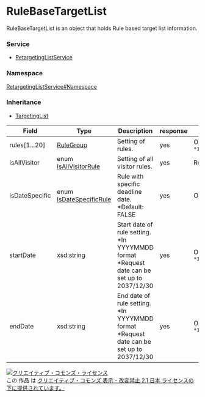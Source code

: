 

# RuleBaseTargetList

RuleBaseTargetList is an object that holds Rule based target list information.

### Service

+ [RetargetingListService](../../services/RetargetingListService.md)

### Namespace

[RetargetingListService#Namespace](../../services/RetargetingListService.md#namespace)

### Inheritance

+ [TargetingList](./TargetingList.md)

| Field | Type | Description | response | add | set |
| ----- | ---- | ----------- | -------- | --------- | --------- |
| rules[1...20] | [RuleGroup](./RuleGroup.md) | Setting of rules. | yes | Optional<br/>`*IsAllVisitor.TRUE:Requirement` | Optional<br/>`*IsAllVisitor.TRUE:Requirement` | |
| isAllVisitor | enum [IsAllVisitorRule](./IsAllVisitorRule.md) | Setting of all visitor rules. | yes | Requirement | Requirement | |
| isDateSpecific | enum [IsDateSpecificRule](./IsDateSpecificRule.md) | Rule with specific deadline date.<br/>*Default: FALSE | yes | Optional | - | |
| startDate | xsd:string | Start date of rule setting.<br/>*In YYYYMMDD format<br/>*Request date can be set up to 2037/12/30 | yes | Optional<br/>`*IsDateSpecific.TRUE:Requirement` | Optional<br/>`*IsDateSpecific.TRUE:Requirement` | |
| endDate | xsd:string | End date of rule setting.<br/>*In YYYYMMDD format<br/>*Request date can be set up to 2037/12/30 | yes | Optional<br/>`*IsDateSpecific.TRUE:Requirement` | Optional<br/>`*IsDateSpecific.TRUE:Requirement` | |

<a rel="license" href="http://creativecommons.org/licenses/by-nd/2.1/jp/"><img alt="クリエイティブ・コモンズ・ライセンス" style="border-width:0" src="https://i.creativecommons.org/l/by-nd/2.1/jp/88x31.png" /></a><br />この 作品 は <a rel="license" href="http://creativecommons.org/licenses/by-nd/2.1/jp/">クリエイティブ・コモンズ 表示 - 改変禁止 2.1 日本 ライセンスの下に提供されています。</a>

